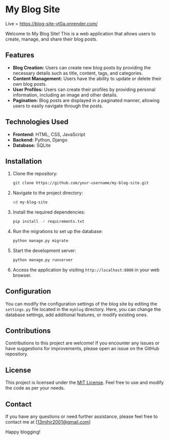 # My Blog Site
Live = https://blog-site-vt0a.onrender.com/

Welcome to My Blog Site! This is a web application that allows users to create, manage, and share their blog posts.

## Features

- **Blog Creation:** Users can create new blog posts by providing the necessary details such as title, content, tags, and categories.
- **Content Management:** Users have the ability to update or delete their own blog posts.
- **User Profiles:** Users can create their profiles by providing personal information, including an image and other details.
- **Pagination:** Blog posts are displayed in a paginated manner, allowing users to easily navigate through the posts.

## Technologies Used

- **Frontend:** HTML, CSS, JavaScript
- **Backend:** Python, Django
- **Database:** SQLite 

## Installation

1. Clone the repository:

   ```bash
   git clone https://github.com/your-username/my-blog-site.git
   ```

2. Navigate to the project directory:

   ```bash
   cd my-blog-site
   ```

3. Install the required dependencies:

   ```bash
   pip install -r requirements.txt
   ```

4. Run the migrations to set up the database:

   ```bash
   python manage.py migrate
   ```

5. Start the development server:

   ```bash
   python manage.py runserver
   ```

6. Access the application by visiting `http://localhost:8000` in your web browser.

## Configuration

You can modify the configuration settings of the blog site by editing the `settings.py` file located in the `myblog` directory. Here, you can change the database settings, add additional features, or modify existing ones.

## Contributions

Contributions to this project are welcome! If you encounter any issues or have suggestions for improvements, please open an issue on the GitHub repository.

## License

This project is licensed under the [MIT License](https://opensource.org/licenses/MIT). Feel free to use and modify the code as per your needs.

## Contact

If you have any questions or need further assistance, please feel free to contact me at [13mihir2001@gmail.com]

Happy blogging!
